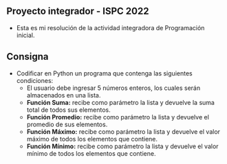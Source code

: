 ## Proyecto integrador - ISPC 2022
- Esta es mi resolución de la actividad integradora de Programación inicial.

## Consigna
- Codificar en Python un programa que contenga las siguientes condiciones:
    - El usuario debe ingresar 5 números enteros, los cuales serán almacenados en una lista.
    -  **Función Suma:** recibe como parámetro la lista y devuelve la suma total de todos sus elementos.
    -  **Función Promedio:** recibe como parámetro la lista y devuelve el promedio de sus elementos.
    -  **Función Máximo:** recibe como parámetro la lista y devuelve el valor máximo de
    todos los elementos que contiene.
    -  **Función Mínimo:** recibe como parámetro la lista y devuelve el valor mínimo de todos los elementos que contiene.


